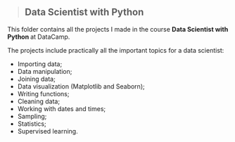 > ## <b> Data Scientist with Python </b>


This folder contains all the projects I made in the course <b> Data Scientist with Python </b> at DataCamp.

The projects include practically all the important topics for a data scientist:
- Importing data;
- Data manipulation;
- Joining data;
- Data visualization (Matplotlib and Seaborn);
- Writing functions;
- Cleaning data;
- Working with dates and times;
- Sampling;
- Statistics;
- Supervised learning.

